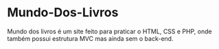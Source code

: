 # Mundo-Dos-Livros

Mundo dos livros é um site feito para praticar o HTML, CSS e PHP, onde também possui estrutura MVC mas ainda sem o back-end.
